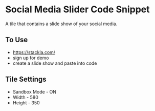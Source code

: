 Social Media Slider Code Snippet
============================================

A tile that contains a slide show of your social media. 

To Use 
--------------
- https://stackla.com/
- sign up for demo
- create a slide show and paste into code

Tile Settings
--------------
- Sandbox Mode - ON
- Width - 580
- Height - 350